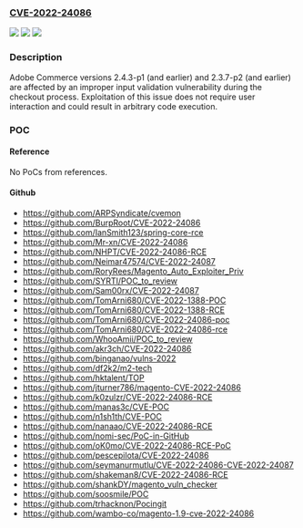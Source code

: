### [CVE-2022-24086](https://cve.mitre.org/cgi-bin/cvename.cgi?name=CVE-2022-24086)
![](https://img.shields.io/static/v1?label=Product&message=Magento%20Commerce&color=blue)
![](https://img.shields.io/static/v1?label=Version&message=%3C%3D%202.4.3-p1%20&color=brighgreen)
![](https://img.shields.io/static/v1?label=Vulnerability&message=Improper%20Input%20Validation%20(CWE-20)&color=brighgreen)

### Description

Adobe Commerce versions 2.4.3-p1 (and earlier) and 2.3.7-p2 (and earlier) are affected by an improper input validation vulnerability during the checkout process. Exploitation of this issue does not require user interaction and could result in arbitrary code execution.

### POC

#### Reference
No PoCs from references.

#### Github
- https://github.com/ARPSyndicate/cvemon
- https://github.com/BurpRoot/CVE-2022-24086
- https://github.com/IanSmith123/spring-core-rce
- https://github.com/Mr-xn/CVE-2022-24086
- https://github.com/NHPT/CVE-2022-24086-RCE
- https://github.com/Neimar47574/CVE-2022-24087
- https://github.com/RoryRees/Magento_Auto_Exploiter_Priv
- https://github.com/SYRTI/POC_to_review
- https://github.com/Sam00rx/CVE-2022-24087
- https://github.com/TomArni680/CVE-2022-1388-POC
- https://github.com/TomArni680/CVE-2022-1388-RCE
- https://github.com/TomArni680/CVE-2022-24086-poc
- https://github.com/TomArni680/CVE-2022-24086-rce
- https://github.com/WhooAmii/POC_to_review
- https://github.com/akr3ch/CVE-2022-24086
- https://github.com/binganao/vulns-2022
- https://github.com/df2k2/m2-tech
- https://github.com/hktalent/TOP
- https://github.com/jturner786/magento-CVE-2022-24086
- https://github.com/k0zulzr/CVE-2022-24086-RCE
- https://github.com/manas3c/CVE-POC
- https://github.com/n1sh1th/CVE-POC
- https://github.com/nanaao/CVE-2022-24086-RCE
- https://github.com/nomi-sec/PoC-in-GitHub
- https://github.com/oK0mo/CVE-2022-24086-RCE-PoC
- https://github.com/pescepilota/CVE-2022-24086
- https://github.com/seymanurmutlu/CVE-2022-24086-CVE-2022-24087
- https://github.com/shakeman8/CVE-2022-24086-RCE
- https://github.com/shankDY/magento_vuln_checker
- https://github.com/soosmile/POC
- https://github.com/trhacknon/Pocingit
- https://github.com/wambo-co/magento-1.9-cve-2022-24086

